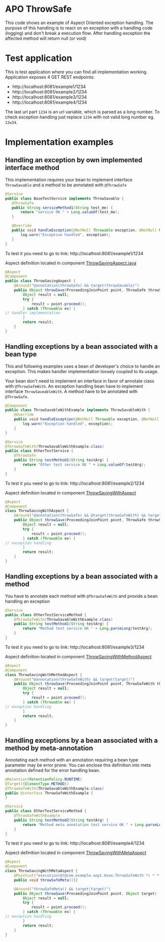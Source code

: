 # APO ThrowSafe

This code shows an example of Aspect Oriented exception handling. 
The purpose of this handling is to react on an exception with a handling code (logging) and don't break a execution flow.
After handling exception the affected method will return null (or void)

# Test application

This is test application where you can find all implementation working. Application exposes 4 GET REST endpoints:
- http://localhost:8081/example1/1234
- http://localhost:8081/example2/1234
- http://localhost:8081/example3/1234
- http://localhost:8081/example4/1234

The last url part `1234` is an url variable, which is parsed as a long number. To check exception handling just replace `1234` with not valid 
long number eg. `12w34`.

# Implementation examples

## Handling an exception by own implemented interface method

 This implementation requires your bean to implement interface `ThrowSavable` and a method to be annotated with `@ThrowSafe`
 
 ```java
@Service
public class BaseTestService implements ThrowSavable {
    @ThrowSafe
    public String serviceMethod1(String test_me) {
        return "service OK " + Long.valueOf(test_me);
    }

    @Override
    public void handleException(@NotNull Throwable exception, @NotNull Method method, @NotNull Object[] args) {
        log.warn("Exception handled", exception);
    }
}
```  

To test it you need to go to link: http://localhost:8081/example1/1234

Aspect definition located in component [ThrowSavingAspect.java](src/main/java/com/example/aop1/base/ThrowSavingAspect.java)  

```java
@Aspect
@Component
public class ThrowSavingAspect {
    @Around("@annotation(throwSafe) && target(throwSavable)")
    public Object throwSave(ProceedingJoinPoint point, ThrowSafe throwSafe, ThrowSavable throwSavable) {
        Object result = null;
        try {
            result = point.proceed();
        } catch (Throwable ex) {
// handler implementation
        }
        return result;
    }
}
```

## Handling exceptions by a bean associated with a bean type 

This and following examples uses a bean of developer's choice to handle an exception. 
This makes handler implementation loosely coupled to its usage.

Your bean don't need to implement an interface in favor of annotate class with `@ThrowSafeWith`.
An exception handling bean have to implement interface `ThrowSaveableWith`.
A method have to be annotated with  `@ThrowSafe`.

```java
@Component
public class ThrowSavableWithExample implements ThrowSavableWith {
    @Override
    public void handleException(@NotNull Throwable exception, @NotNull Object target, @NotNull Method method, @NotNull Object[] args) {
        log.warn("Exception handled", exception);
    }
}
```

```java
@Service
@ThrowSafeWith(ThrowSavableWithExample.class)
public class OtherTestService {
    @ThrowSafe
    public String testMethod1(String testArg) {
        return "Other test service OK " + Long.valueOf(testArg);
    }
}
```  

To test it you need to go to link: http://localhost:8081/example2/1234

Aspect definition located in component [ThrowSavingWithAspect](src/main/java/com/example/aop1/bean/ThrowSavingWithAspect.java)  

```java
@Aspect
@Component
class ThrowSavingWithAspect {
    @Around("@annotation(throwSafe) && @target(throwSafeWith) && target(target)")
    public Object throwSave(ProceedingJoinPoint point, ThrowSafe throwSafe, ThrowSafeWith throwSafeWith, Object target) {
        Object result = null;
        try {
            result = point.proceed();
        } catch (Throwable ex) {
// exception handling
        }
        return result;
    }
}
```

## Handling exceptions by a bean associated with a method

You have to annotate each method with `@ThrowSafeWith` and provide a bean handling an exception

```java
@Service
public class OtherTestServiceMethod {
    @ThrowSafeWith(ThrowSavableWithExample.class)
    public String testMethod1(String testArg) {
        return "Method test service OK " + Long.parseLong(testArg);
    }
}
``` 

To test it you need to go to link: http://localhost:8081/example3/1234

Aspect definition located in component [ThrowSavingWithMethodAspect](src/main/java/com/example/aop1/method/ThrowSavingWithMethodAspect.java)  

```java
@Aspect
@Component
class ThrowSavingWithMethodAspect {
    @Around("@annotation(throwSafeWith) && target(target)")
    public Object throwSave(ProceedingJoinPoint point, ThrowSafeWith throwSafeWith, Object target) {
        Object result = null;
        try {
            result = point.proceed();
        } catch (Throwable ex) {
// exception handling
        }
        return result;
    }
}
```

## Handling exceptions by a bean associated with a method by meta-annotation

Annotating each method with an annotation requiring a bean type parameter may be error prone. You can enclose this definition
into meta annotation defined for the error handling bean. 

```java
@Retention(RetentionPolicy.RUNTIME)
@Target({ElementType.METHOD})
@ThrowSafeWith(ThrowSavableWithExample.class)
public @interface ThrowSafeWithExample {
}
``` 

```java
@Service
public class OtherTestServiceMethod {
    @ThrowSafeWithExample
    public String testMethod2(String testArg) {
        return "Method meta annotation test service OK " + Long.parseLong(testArg);
    }
}
```

To test it you need to go to link: http://localhost:8081/example4/1234

Aspect definition located in component [ThrowSavingWithMetaAspect](src/main/java/com/example/aop1/meta/ThrowSavingWithMetaAspect.java)  

```java
@Aspect
@Component
class ThrowSavingWithMetaAspect {
    @Pointcut("execution(@(@com.example.aop1.bean.ThrowSafeWith *) * *(..))")
    public void throwSafeMeta(){}

    @Around("throwSafeMeta() && target(target)")
    public Object throwSave(ProceedingJoinPoint point, Object target) {
        Object result = null;
        try {
            result = point.proceed();
        } catch (Throwable ex) {
// exception handling
        }
        return result;
    }
}
```
